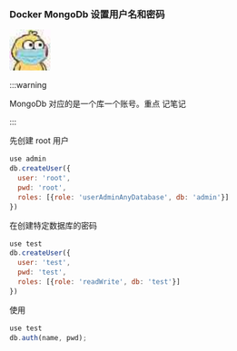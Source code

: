 ### Docker MongoDb 设置用户名和密码

<img src="../.vuepress/public/20200414831524_euybYk.jpg" alt="é²ç«æï¼æ´å£ç½©" style="zoom:150%;" />

:::warning

MongoDb 对应的是一个库一个账号。重点 记笔记

:::

先创建 root 用户

```js
use admin
db.createUser({
  user: 'root',
  pwd: 'root',
  roles: [{role: 'userAdminAnyDatabase', db: 'admin'}]
})
```



在创建特定数据库的密码

```js
use test
db.createUser({
  user: 'test',
  pwd: 'test',
  roles: [{role: 'readWrite', db: 'test'}]
})
```



使用

```js
use test
db.auth(name, pwd);
```

